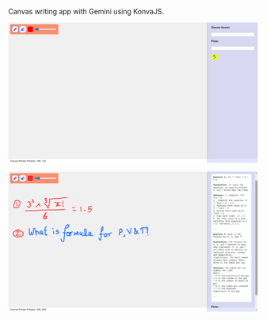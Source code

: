 Canvas writing app with Gemini using KonvaJS.

![initial.png](initial.png)

![final.png](final.png)
